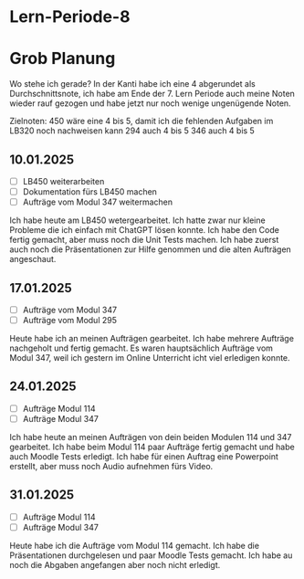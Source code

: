 # Lern-Periode-8

# Grob Planung

Wo stehe ich gerade? In der Kanti habe ich eine 4 abgerundet als Durchschnittsnote, ich habe am Ende der 7. Lern Periode auch meine Noten wieder rauf gezogen und habe jetzt nur noch wenige ungenügende Noten.

Zielnoten: 450 wäre eine 4 bis 5, damit ich die fehlenden Aufgaben im LB320 noch nachweisen kann 294 auch 4 bis 5 346 auch 4 bis 5

## 10.01.2025

- [ ] LB450 weiterarbeiten
- [ ] Dokumentation fürs LB450 machen
- [ ] Aufträge vom Modul 347 weitermachen

Ich habe heute am LB450 wetergearbeitet. Ich hatte zwar nur kleine Probleme die ich einfach mit ChatGPT lösen konnte. Ich habe den Code fertig gemacht, aber muss noch die Unit Tests machen. Ich habe zuerst auch noch die Präsentationen zur Hilfe genommen und die alten Aufträgen angeschaut. 


## 17.01.2025

- [ ] Aufträge vom Modul 347
- [ ] Aufträge vom Modul 295

Heute habe ich an meinen Aufträgen gearbeitet. Ich habe mehrere Aufträge nachgeholt und fertig gemacht. Es waren hauptsächlich Aufträge vom Modul 347, weil ich gestern im Online Unterricht icht viel erledigen konnte. 


## 24.01.2025

- [ ] Aufträge Modul 114
- [ ] Aufträge Modul 347

Ich habe heute an meinen Aufträgen von dein beiden Modulen 114 und 347 gearbeitet. Ich habe beim Modul 114 paar Aufträge fertig gemacht und habe auch Moodle Tests erledigt. Ich habe für einen Auftrag eine Powerpoint erstellt, aber muss noch Audio aufnehmen fürs Video. 


## 31.01.2025

- [ ] Aufträge Modul 114
- [ ] Aufträge Modul 347

Heute habe ich die Aufträge vom Modul 114 gemacht. Ich habe die Präsentationen durchgelesen und paar Moodle Tests gemacht. Ich habe au noch die Abgaben angefangen aber noch nicht erledigt.